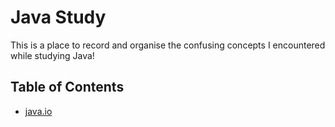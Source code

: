 # Java Study

This is a place to record and organise the confusing concepts I encountered while studying Java!

## Table of Contents
- [java.io](https://github.com/eunyooung/java-study/blob/main/java.io.md)
